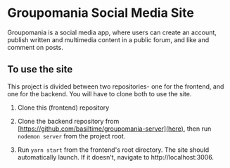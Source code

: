 # Groupomania Social Media Site
Groupomania is a social media app, where users can create an account, publish written and multimedia content in a public forum, and like and comment on posts. 


## To use the site
This project is divided between two repositories- one for the frontend, and one for the backend. You will have to clone both to use the site.

1. Clone this (frontend) repository

2. Clone the backend repository from [https://github.com/basiltime/groupomania-server](here), then run `nodemon server` from the project root.

3. Run `yarn start` from the frontend's root directory.
The site should automatically launch. If it doesn't, navigate to http://localhost:3006.








